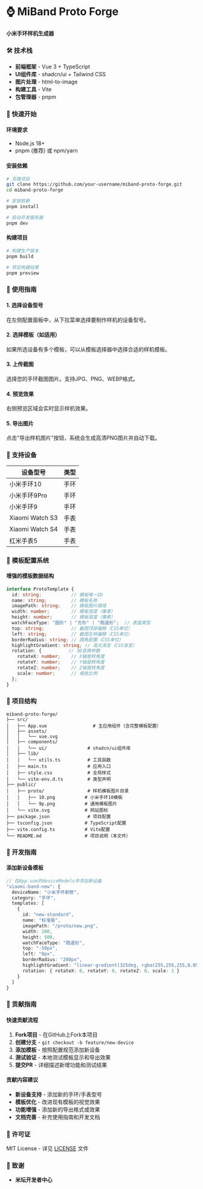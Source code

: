 # ⌚ MiBand Proto Forge

**小米手环样机生成器**

### 🛠️ 技术栈

- **前端框架** - Vue 3 + TypeScript
- **UI组件库** - shadcn/ui + Tailwind CSS
- **图片处理** - html-to-image
- **构建工具** - Vite
- **包管理器** - pnpm

### 🚀 快速开始

#### 环境要求
- Node.js 18+
- pnpm (推荐) 或 npm/yarn

#### 安装依赖
```bash
# 克隆项目
git clone https://github.com/your-username/miband-proto-forge.git
cd miband-proto-forge

# 安装依赖
pnpm install

# 启动开发服务器
pnpm dev
```

#### 构建项目
```bash
# 构建生产版本
pnpm build

# 预览构建结果
pnpm preview
```

### 📖 使用指南

#### 1. 选择设备型号
在左侧配置面板中，从下拉菜单选择要制作样机的设备型号。

#### 2. 选择模板（如适用）
如果所选设备有多个模板，可以从模板选择器中选择合适的样机模板。

#### 3. 上传截图
选择您的手环截图图片。支持JPG、PNG、WEBP格式。

#### 4. 预览效果
右侧预览区域会实时显示样机效果。

#### 5. 导出图片
点击"导出样机图片"按钮，系统会生成高清PNG图片并自动下载。

### 🎯 支持设备

| 设备型号 | 类型 |
|----------|------|
| 小米手环10 | 手环 |
| 小米手环9Pro | 手环 |
| 小米手环9 | 手环 |
| Xiaomi Watch S3 | 手表 |
| Xiaomi Watch S4 | 手表 |
| 红米手表5 | 手表 |

### 🎨 模板配置系统

#### 增强的模板数据结构
```typescript
interface ProtoTemplate {
  id: string;           // 模板唯一ID
  name: string;         // 模板名称
  imagePath: string;    // 模板图片路径
  width: number;        // 模板宽度（像素）
  height: number;       // 模板高度（像素）
  watchFaceType: "圆形" | "方形" | "跑道形";  // 表盘类型
  top: string;          // 截图顶部偏移（CSS单位）
  left: string;         // 截图左侧偏移（CSS单位）
  borderRadius: string; // 圆角配置（CSS单位）
  highlightGradient: string; // 高光渐变（CSS渐变）
  rotation: {          // 3D变换参数
    rotateX: number;    // X轴旋转角度
    rotateY: number;    // Y轴旋转角度
    rotateZ: number;    // Z轴旋转角度
    scale: number;      // 缩放比例
  };
}
```

### 🚀 项目结构

```
miband-proto-forge/
├── src/
│   ├── App.vue                 # 主应用组件（含完整模板配置）
│   ├── assets/
│   │   └── vue.svg
│   ├── components/
│   │   └── ui/               # shadcn/ui组件库
│   ├── lib/
│   │   └── utils.ts          # 工具函数
│   ├── main.ts               # 应用入口
│   ├── style.css             # 全局样式
│   └── vite-env.d.ts         # 类型声明
├── public/
│   ├── proto/                # 样机模板图片目录
│   │   ├── 10.png           # 小米手环10模板
│   │   └── 9p.png           # 通用模板图片
│   └── vite.svg             # 网站图标
├── package.json              # 项目配置
├── tsconfig.json            # TypeScript配置
├── vite.config.ts           # Vite配置
└── README.md                # 项目说明（本文件）
```

### 🔧 开发指南

#### 添加新设备模板
```typescript
// 在App.vue的deviceModels中添加新设备
"xiaomi-band-new": {
  deviceName: "小米手环新款",
  category: "手环",
  templates: [
    {
      id: "new-standard",
      name: "标准版",
      imagePath: "/proto/new.png",
      width: 200,
      height: 500,
      watchFaceType: "跑道形",
      top: "-50px",
      left: "0px",
      borderRadius: "200px",
      highlightGradient: "linear-gradient(325deg, rgba(255,255,255,0.05) 0%, rgba(255,255,255,0.1) 50%, rgba(255,255,255,0.4) 100%)",
      rotation: { rotateX: 0, rotateY: 0, rotateZ: 0, scale: 1 }
    }
  ]
}
```

### 🤝 贡献指南

#### 快速贡献流程
1. **Fork项目** - 在GitHub上Fork本项目
2. **创建分支** - `git checkout -b feature/new-device`
3. **添加模板** - 按照配置规范添加新设备
4. **测试验证** - 本地测试模板显示和导出效果
5. **提交PR** - 详细描述新增功能和测试结果

#### 贡献内容建议
- **新设备支持** - 添加新的手环/手表型号
- **模板优化** - 改进现有模板的视觉效果
- **功能增强** - 添加新的导出格式或效果
- **文档完善** - 补充使用指南和开发文档

### 📄 许可证

MIT License - 详见 [LICENSE](LICENSE) 文件

### 🙏 致谢

- **米坛开发者中心**